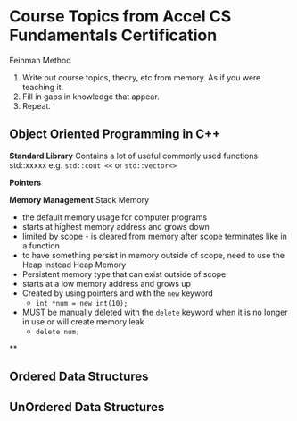 # Course Topics from Accel CS Fundamentals Certification
Feinman Method
1. Write out course topics, theory, etc from memory.  As if you were teaching it.  
2. Fill in gaps in knowledge that appear.    
3. Repeat. 

## Object Oriented Programming in C++
**Standard Library**
Contains a lot of useful commonly used functions
std::xxxxx
e.g. `std::cout <<` or `std::vector<>`

**Pointers**


**Memory Management**
Stack Memory
- the default memory usage for computer programs
- starts at highest memory address and grows down
- limited by scope - is cleared from memory after scope terminates like in a function
- to have something persist in memory outside of scope, need to use the Heap instead
Heap Memory
- Persistent memory type that can exist outside of scope
- starts at a low memory address and grows up
- Created by using pointers and with the `new` keyword
    - `int *num = new int(10);`
- MUST be manually deleted with the `delete` keyword when it is no longer in use or will create memory leak
    - `delete num;`

**

## Ordered Data Structures


## UnOrdered Data Structures

